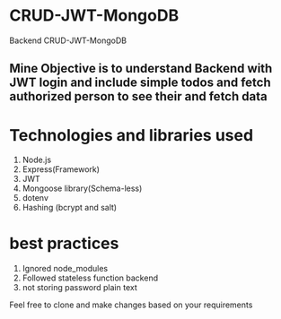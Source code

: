 # CRUD-JWT-MongoDB
Backend CRUD-JWT-MongoDB

## Mine Objective is to understand Backend with JWT login and include simple todos and fetch authorized person to see their and fetch data

# Technologies and libraries used

 1) Node.js
 2) Express(Framework)
 3) JWT
 4) Mongoose library(Schema-less)
 5) dotenv
 6) Hashing (bcrypt and salt)
 
# best practices
  1) Ignored node_modules
  2) Followed stateless function backend
  3) not storing password plain text 

Feel free to clone and make changes based on your requirements
